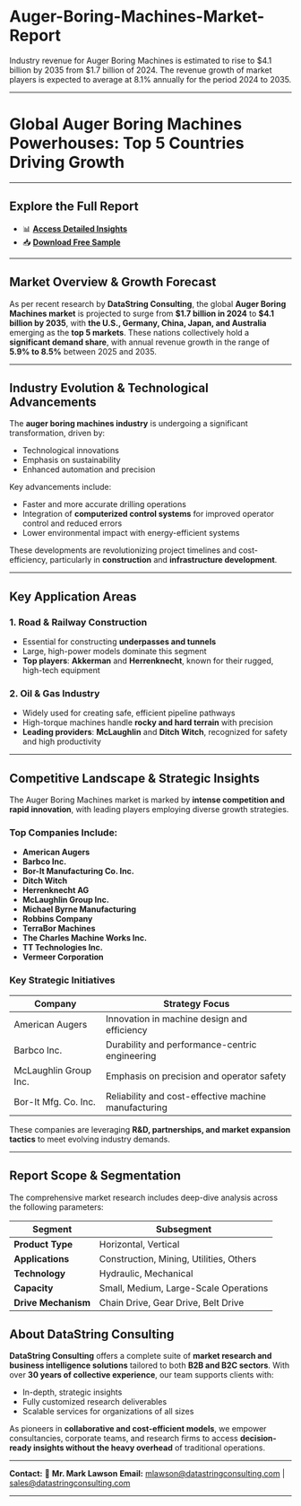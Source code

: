 # Auger-Boring-Machines-Market-Report

Industry revenue for Auger Boring Machines is estimated to rise to $4.1 billion by 2035 from $1.7 billion of 2024. The revenue growth of market players is expected to average at 8.1% annually for the period 2024 to 2035.

---

# **Global Auger Boring Machines Powerhouses: Top 5 Countries Driving Growth**

---

## **Explore the Full Report**

* 📊 [**Access Detailed Insights**](https://datastringconsulting.com/industry-analysis/auger-boring-machines-market-research-report)
* 📥 [**Download Free Sample**](https://datastringconsulting.com/downloadsample/auger-boring-machines-market-research-report)

---

## **Market Overview & Growth Forecast**

As per recent research by **DataString Consulting**, the global **Auger Boring Machines market** is projected to surge from **\$1.7 billion in 2024** to **\$4.1 billion by 2035**, with **the U.S., Germany, China, Japan, and Australia** emerging as the **top 5 markets**. These nations collectively hold a **significant demand share**, with annual revenue growth in the range of **5.9% to 8.5%** between 2025 and 2035.

---

## **Industry Evolution & Technological Advancements**

The **auger boring machines industry** is undergoing a significant transformation, driven by:

* Technological innovations
* Emphasis on sustainability
* Enhanced automation and precision

Key advancements include:

* Faster and more accurate drilling operations
* Integration of **computerized control systems** for improved operator control and reduced errors
* Lower environmental impact with energy-efficient systems

These developments are revolutionizing project timelines and cost-efficiency, particularly in **construction** and **infrastructure development**.

---

## **Key Application Areas**

### **1. Road & Railway Construction**

* Essential for constructing **underpasses and tunnels**
* Large, high-power models dominate this segment
* **Top players**: **Akkerman** and **Herrenknecht**, known for their rugged, high-tech equipment

### **2. Oil & Gas Industry**

* Widely used for creating safe, efficient pipeline pathways
* High-torque machines handle **rocky and hard terrain** with precision
* **Leading providers**: **McLaughlin** and **Ditch Witch**, recognized for safety and high productivity

---

## **Competitive Landscape & Strategic Insights**

The Auger Boring Machines market is marked by **intense competition and rapid innovation**, with leading players employing diverse growth strategies.

### **Top Companies Include:**

* **American Augers**
* **Barbco Inc.**
* **Bor-It Manufacturing Co. Inc.**
* **Ditch Witch**
* **Herrenknecht AG**
* **McLaughlin Group Inc.**
* **Michael Byrne Manufacturing**
* **Robbins Company**
* **TerraBor Machines**
* **The Charles Machine Works Inc.**
* **TT Technologies Inc.**
* **Vermeer Corporation**

### **Key Strategic Initiatives**

| **Company**           | **Strategy Focus**                                   |
| --------------------- | ---------------------------------------------------- |
| American Augers       | Innovation in machine design and efficiency          |
| Barbco Inc.           | Durability and performance-centric engineering       |
| McLaughlin Group Inc. | Emphasis on precision and operator safety            |
| Bor-It Mfg. Co. Inc.  | Reliability and cost-effective machine manufacturing |

These companies are leveraging **R\&D, partnerships, and market expansion tactics** to meet evolving industry demands.

---

## **Report Scope & Segmentation**

The comprehensive market research includes deep-dive analysis across the following parameters:

| **Segment**         | **Subsegment**                          |
| ------------------- | --------------------------------------- |
| **Product Type**    | Horizontal, Vertical                    |
| **Applications**    | Construction, Mining, Utilities, Others |
| **Technology**      | Hydraulic, Mechanical                   |
| **Capacity**        | Small, Medium, Large-Scale Operations   |
| **Drive Mechanism** | Chain Drive, Gear Drive, Belt Drive     |



## **About DataString Consulting**

**DataString Consulting** offers a complete suite of **market research and business intelligence solutions** tailored to both **B2B and B2C sectors**. With over **30 years of collective experience**, our team supports clients with:

* In-depth, strategic insights
* Fully customized research deliverables
* Scalable services for organizations of all sizes

As pioneers in **collaborative and cost-efficient models**, we empower consultancies, corporate teams, and research firms to access **decision-ready insights without the heavy overhead** of traditional operations.

---

**Contact:**
📧 **Mr. Mark Lawson**
**Email:** [mlawson@datastringconsulting.com](mailto:mlawson@datastringconsulting.com) | [sales@datastringconsulting.com](mailto:sales@datastringconsulting.com)

---
